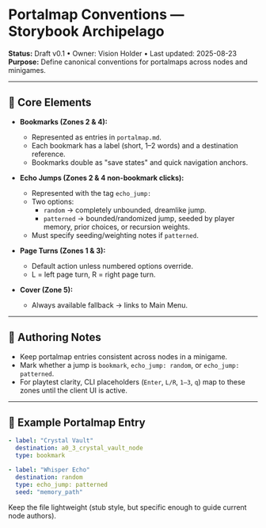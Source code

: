 # Portalmap Conventions — Storybook Archipelago

**Status:** Draft v0.1 • Owner: Vision Holder • Last updated: 2025-08-23
**Purpose:** Define canonical conventions for portalmaps across nodes and minigames.

---

## 🎴 Core Elements

- **Bookmarks (Zones 2 & 4):**
  - Represented as entries in `portalmap.md`.
  - Each bookmark has a label (short, 1–2 words) and a destination reference.
  - Bookmarks double as "save states" and quick navigation anchors.

- **Echo Jumps (Zones 2 & 4 non-bookmark clicks):**
  - Represented with the tag `echo_jump:`
  - Two options:
    - `random` → completely unbounded, dreamlike jump.
    - `patterned` → bounded/randomized jump, seeded by player memory, prior choices, or recursion weights.
  - Must specify seeding/weighting notes if `patterned`.

- **Page Turns (Zones 1 & 3):**
  - Default action unless numbered options override.
  - L = left page turn, R = right page turn.

- **Cover (Zone 5):**
  - Always available fallback → links to Main Menu.

---

## 📝 Authoring Notes

- Keep portalmap entries consistent across nodes in a minigame.
- Mark whether a jump is `bookmark`, `echo_jump: random`, or `echo_jump: patterned`.
- For playtest clarity, CLI placeholders (`Enter`, `L/R`, `1–3`, `q`) map to these zones until the client UI is active.

---

## 📌 Example Portalmap Entry

```yaml
- label: "Crystal Vault"
  destination: a0_3_crystal_vault_node
  type: bookmark

- label: "Whisper Echo"
  destination: random
  type: echo_jump: patterned
  seed: "memory_path"
```

Keep the file lightweight (stub style, but specific enough to guide current node authors).
